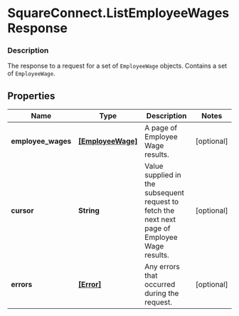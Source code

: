 # SquareConnect.ListEmployeeWagesResponse

### Description

The response to a request for a set of `EmployeeWage` objects. Contains  a set of `EmployeeWage`.

## Properties
Name | Type | Description | Notes
------------ | ------------- | ------------- | -------------
**employee_wages** | [**[EmployeeWage]**](EmployeeWage.md) | A page of Employee Wage results. | [optional] 
**cursor** | **String** | Value supplied in the subsequent request to fetch the next next page of Employee Wage results. | [optional] 
**errors** | [**[Error]**](Error.md) | Any errors that occurred during the request. | [optional] 


